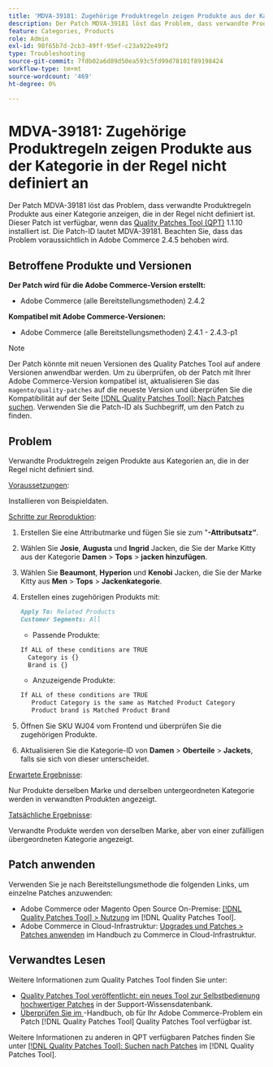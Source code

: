 ```yaml
---
title: 'MDVA-39181: Zugehörige Produktregeln zeigen Produkte aus der Kategorie in der Regel nicht definiert an'
description: Der Patch MDVA-39181 löst das Problem, dass verwandte Produktregeln Produkte aus einer Kategorie anzeigen, die in der Regel nicht definiert ist. Dieser Patch ist verfügbar, wenn das [Quality Patches Tool (QPT)](https://experienceleague.adobe.com/de/docs/commerce-operations/tools/quality-patches-tool/quality-patches-tool-to-self-serve-quality-patches) 1.1.10 installiert ist. Die Patch-ID lautet MDVA-39181. Beachten Sie, dass das Problem voraussichtlich in Adobe Commerce 2.4.5 behoben wird.
feature: Categories, Products
role: Admin
exl-id: 98f65b7d-2cb3-49ff-95ef-c23a922e49f2
type: Troubleshooting
source-git-commit: 7fdb02a6d89d50ea593c5fd99d78101f89198424
workflow-type: tm+mt
source-wordcount: '469'
ht-degree: 0%

---
```


# MDVA-39181: Zugehörige Produktregeln zeigen Produkte aus der Kategorie in der Regel nicht definiert an

Der Patch MDVA-39181 löst das Problem, dass verwandte Produktregeln Produkte aus einer Kategorie anzeigen, die in der Regel nicht definiert ist. Dieser Patch ist verfügbar, wenn das [Quality Patches Tool (QPT)](https://experienceleague.adobe.com/de/docs/commerce-operations/tools/quality-patches-tool/quality-patches-tool-to-self-serve-quality-patches) 1.1.10 installiert ist. Die Patch-ID lautet MDVA-39181. Beachten Sie, dass das Problem voraussichtlich in Adobe Commerce 2.4.5 behoben wird.

## Betroffene Produkte und Versionen

**Der Patch wird für die Adobe Commerce-Version erstellt:**

* Adobe Commerce (alle Bereitstellungsmethoden) 2.4.2

**Kompatibel mit Adobe Commerce-Versionen:**

* Adobe Commerce (alle Bereitstellungsmethoden) 2.4.1 - 2.4.3-p1

>[!NOTE]
>
>Der Patch könnte mit neuen Versionen des Quality Patches Tool auf andere Versionen anwendbar werden. Um zu überprüfen, ob der Patch mit Ihrer Adobe Commerce-Version kompatibel ist, aktualisieren Sie das `magento/quality-patches` auf die neueste Version und überprüfen Sie die Kompatibilität auf der Seite [[!DNL Quality Patches Tool]: Nach Patches suchen](https://experienceleague.adobe.com/de/docs/commerce-operations/tools/quality-patches-tool/quality-patches-tool-to-self-serve-quality-patches). Verwenden Sie die Patch-ID als Suchbegriff, um den Patch zu finden.

## Problem

Verwandte Produktregeln zeigen Produkte aus Kategorien an, die in der Regel nicht definiert sind.

<u>Voraussetzungen</u>:

Installieren von Beispieldaten.

<u>Schritte zur Reproduktion</u>:

1. Erstellen Sie eine Attributmarke und fügen Sie sie zum &quot;**-Attributsatz“**.
1. Wählen Sie **Josie**, **Augusta** und **Ingrid** Jacken, die Sie der Marke Kitty aus der Kategorie **Damen** > **Tops** > **jacken hinzufügen**.
1. Wählen Sie **Beaumont**, **Hyperion** und **Kenobi** Jacken, die Sie der Marke Kitty aus **Men** > **Tops** > **Jackenkategorie**.
1. Erstellen eines zugehörigen Produkts mit:

   ```markdown
   Apply To: Related Products
   Customer Segments: All
   ```

   * Passende Produkte:

   ```markdown
   If ALL of these conditions are TRUE
     Category is {}
     Brand is {}
   ```

   * Anzuzeigende Produkte:

   ```markdown
   If ALL of these conditions are TRUE
      Product Category is the same as Matched Product Category
      Product brand is Matched Product Brand
   ```

1. Öffnen Sie SKU WJ04 vom Frontend und überprüfen Sie die zugehörigen Produkte.
1. Aktualisieren Sie die Kategorie-ID von **Damen** > **Oberteile** > **Jackets**, falls sie sich von dieser unterscheidet.

<u>Erwartete Ergebnisse</u>:

Nur Produkte derselben Marke und derselben untergeordneten Kategorie werden in verwandten Produkten angezeigt.

<u>Tatsächliche Ergebnisse</u>:

Verwandte Produkte werden von derselben Marke, aber von einer zufälligen übergeordneten Kategorie angezeigt.

## Patch anwenden

Verwenden Sie je nach Bereitstellungsmethode die folgenden Links, um einzelne Patches anzuwenden:

* Adobe Commerce oder Magento Open Source On-Premise: [[!DNL Quality Patches Tool] > Nutzung](/help/tools/quality-patches-tool/usage.md) im [!DNL Quality Patches Tool].
* Adobe Commerce in Cloud-Infrastruktur: [Upgrades und Patches > Patches anwenden](https://experienceleague.adobe.com/docs/commerce-cloud-service/user-guide/develop/upgrade/apply-patches.html?lang=de) im Handbuch zu Commerce in Cloud-Infrastruktur.

## Verwandtes Lesen

Weitere Informationen zum Quality Patches Tool finden Sie unter:

* [Quality Patches Tool veröffentlicht: ein neues Tool zur Selbstbedienung hochwertiger Patches](https://experienceleague.adobe.com/de/docs/commerce-operations/tools/quality-patches-tool/quality-patches-tool-to-self-serve-quality-patches) in der Support-Wissensdatenbank.
* [Überprüfen Sie im &#x200B;](/help/tools/quality-patches-tool/patches-available-in-qpt/check-patch-for-magento-issue-with-magento-quality-patches.md)-Handbuch, ob für Ihr Adobe Commerce-Problem ein Patch [!DNL Quality Patches Tool] Quality Patches Tool verfügbar ist.

Weitere Informationen zu anderen in QPT verfügbaren Patches finden Sie unter [[!DNL Quality Patches Tool]: Suchen nach Patches](https://experienceleague.adobe.com/tools/commerce-quality-patches/index.html?lang=de) im [!DNL Quality Patches Tool].
